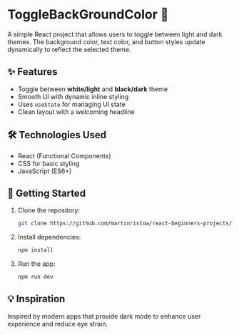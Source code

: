 # ToggleBackGroundColor 🎨

A simple React project that allows users to toggle between light and dark themes. The background color, text color, and button styles update dynamically to reflect the selected theme.

## ✨ Features

- Toggle between **white/light** and **black/dark** theme
- Smooth UI with dynamic inline styling
- Uses `useState` for managing UI state
- Clean layout with a welcoming headline

## 🛠️ Technologies Used

- React (Functional Components)
- CSS for basic styling
- JavaScript (ES6+)

## 🚀 Getting Started

1. Clone the repository:
    ```bash
    git clone https://github.com/martinristow/react-beginners-projects/tree/main/ToggleBackgroundColor

2. Install dependencies:
    ```bash
   npm install

3. Run the app:
    ```bash
   npm run dev

## 💡 Inspiration
Inspired by modern apps that provide dark mode to enhance user experience and reduce eye strain.